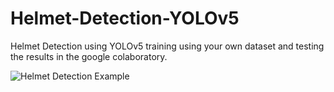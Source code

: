 # Helmet-Detection-YOLOv5
Helmet Detection using YOLOv5 training using your own dataset and testing the results in the google colaboratory.

![Helmet Detection Example](https://github.com/sidpro-hash/Helmet-Detection-YOLOv5/blob/main/Men1.gif)
